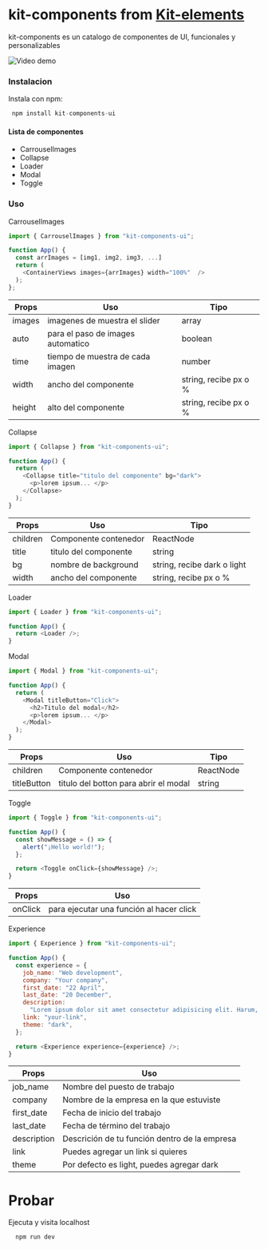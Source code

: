 # kit-components from [Kit-elements]
kit-components es un catalogo de componentes de UI, funcionales y personalizables

![Video demo](https://res.cloudinary.com/dijk5nuuk/image/upload/v1739903887/kit-components-video.gif)

### Instalacion

Instala con npm:

```js
 npm install kit-components-ui
```

#### Lista de componentes

- CarrouselImages
- Collapse
- Loader
- Modal
- Toggle

### Uso

CarrouselImages

```js
import { CarrouselImages } from "kit-components-ui";

function App() {
  const arrImages = [img1, img2, img3, ...]
  return (
    <ContainerViews images={arrImages} width="100%"  />
  );
};
```

| Props  | Uso                               | Tipo                  |
| ------ | --------------------------------- | --------------------- |
| images | imagenes de muestra el slider     | array                 |
| auto   | para el paso de images automatico | boolean               |
| time   | tiempo de muestra de cada imagen  | number                |
| width  | ancho del componente              | string, recibe px o % |
| height | alto del componente               | string, recibe px o % |

Collapse

```js
import { Collapse } from "kit-components-ui";

function App() {
  return (
    <Collapse title="titulo del componente" bg="dark">
      <p>lorem ipsum... </p>
    </Collapse>
  );
}
```

| Props    | Uso                   | Tipo                        |
| -------- | --------------------- | --------------------------- |
| children | Componente contenedor | ReactNode                   |
| title    | titulo del componente | string                      |
| bg       | nombre de background  | string, recibe dark o light |
| width    | ancho del componente  | string, recibe px o %       |

Loader

```js
import { Loader } from "kit-components-ui";

function App() {
  return <Loader />;
}
```

Modal

```js
import { Modal } from "kit-components-ui";

function App() {
  return (
    <Modal titleButton="Click">
      <h2>Titulo del modal</h2>
      <p>lorem ipsum... </p>
    </Modal>
  );
}
```

| Props       | Uso                                   | Tipo      |
| ----------- | ------------------------------------- | --------- |
| children    | Componente contenedor                 | ReactNode |
| titleButton | titulo del botton para abrir el modal | string    |

Toggle

```js
import { Toggle } from "kit-components-ui";

function App() {
  const showMessage = () => {
    alert("¡Hello world!");
  };

  return <Toggle onClick={showMessage} />;
}
```

| Props   | Uso                                      |
| ------- | ---------------------------------------- |
| onClick | para ejecutar una función al hacer click |

Experience

```js
import { Experience } from "kit-components-ui";

function App() {
  const experience = {
    job_name: "Web development",
    company: "Your company",
    first_date: "22 April",
    last_date: "20 December",
    description:
      "Lorem ipsum dolor sit amet consectetur adipisicing elit. Harum, magni numquam delectus, autem fugiat ipsa nesciunt optio provident distinctio, dicta enim fugit ducimus? Nobis placeat quia quos labore amet? Animi!",
    link: "your-link",
    theme: "dark",
  };

  return <Experience experience={experience} />;
}
```

| Props       | Uso                                           |
| ----------- | --------------------------------------------- |
| job_name    | Nombre del puesto de trabajo                  |
| company     | Nombre de la empresa en la que estuviste      |
| first_date  | Fecha de inicio del trabajo                   |
| last_date   | Fecha de término del trabajo                  |
| description | Descrición de tu función dentro de la empresa |
| link        | Puedes agregar un link si quieres             |
| theme       | Por defecto es light, puedes agregar dark     |

# Probar

Ejecuta y visita localhost

```js
  npm run dev
```

[Kit-elements]: https://github.com/dariomvg/kit-elements
